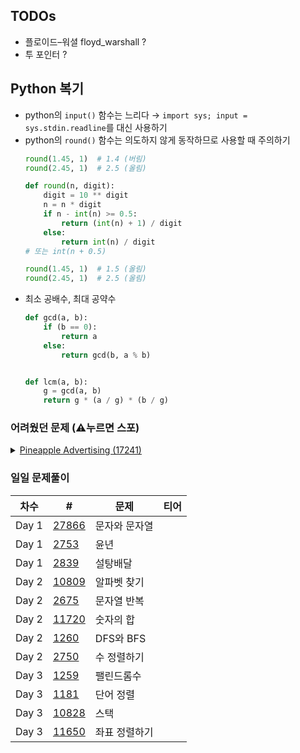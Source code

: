 ## TODOs
- 플로이드–워셜 floyd_warshall ?
- 투 포인터 ?

## Python 복기

* python의 `input()` 함수는 느리다 → `import sys; input = sys.stdin.readline`를 대신 사용하기
* python의 `round()` 함수는 의도하지 않게 동작하므로 사용할 때 주의하기
  ```python
  round(1.45, 1)  # 1.4 (버림)
  round(2.45, 1)  # 2.5 (올림)

  def round(n, digit):
      digit = 10 ** digit
      n = n * digit
      if n - int(n) >= 0.5:
          return (int(n) + 1) / digit
      else:
          return int(n) / digit
  # 또는 int(n + 0.5)
  
  round(1.45, 1)  # 1.5 (올림)
  round(2.45, 1)  # 2.5 (올림)
  ```
* 최소 공배수, 최대 공약수
  ```python
  def gcd(a, b):
      if (b == 0):
          return a
      else:
          return gcd(b, a % b)
  
  
  def lcm(a, b):
      g = gcd(a, b)
      return g * (a / g) * (b / g)
  ```

### 어려웠던 문제 (⚠️누르면 스포)
<details>
  <summary><a href="https://www.acmicpc.net/problem/17241">Pineapple Advertising (17241)</a></summary>
  
  ```
  그래프 탐색 문제, 모든 간선을 1번씩 방문한다는 아이디어, 이전 방문이 다음 방문에 영향을 주는 경우에 유용?
  ```
</details>

### 일일 문제풀이

| 차수 | # | 문제 | 티어 |
|---|---|---|:---:|
| Day 1 | [27866](https://www.acmicpc.net/problem/27866) | 문자와 문자열 | <img src="https://d2gd6pc034wcta.cloudfront.net/tier/1.svg" width="14px"> |
| Day 1 | [2753](https://www.acmicpc.net/problem/2753) | 윤년 | <img src="https://d2gd6pc034wcta.cloudfront.net/tier/1.svg" width="14px"> |
| Day 1 | [2839](https://www.acmicpc.net/problem/2839) | 설탕배달 | <img src="https://d2gd6pc034wcta.cloudfront.net/tier/7.svg" width="14px"> |
| Day 2 | [10809](https://www.acmicpc.net/problem/10809) | 알파벳 찾기 | <img src="https://d2gd6pc034wcta.cloudfront.net/tier/4.svg" width="14px"> |
| Day 2 | [2675](https://www.acmicpc.net/problem/2675) | 문자열 반복 | <img src="https://d2gd6pc034wcta.cloudfront.net/tier/4.svg" width="14px"> |
| Day 2 | [11720](https://www.acmicpc.net/problem/11720) | 숫자의 합 | <img src="https://d2gd6pc034wcta.cloudfront.net/tier/2.svg" width="14px"> |
| Day 2 | [1260](https://www.acmicpc.net/problem/1260) | DFS와 BFS | <img src="https://d2gd6pc034wcta.cloudfront.net/tier/9.svg" width="14px"> |
| Day 2 | [2750](https://www.acmicpc.net/problem/2750) | 수 정렬하기 | <img src="https://d2gd6pc034wcta.cloudfront.net/tier/4.svg" width="14px"> |
| Day 3 | [1259](https://www.acmicpc.net/problem/1259) | 팰린드롬수 | <img src="https://d2gd6pc034wcta.cloudfront.net/tier/5.svg" width="14px"> |
| Day 3 | [1181](https://www.acmicpc.net/problem/1181) | 단어 정렬 | <img src="https://d2gd6pc034wcta.cloudfront.net/tier/6.svg" width="14px"> |
| Day 3 | [10828](https://www.acmicpc.net/problem/10828) | 스택  | <img src="https://d2gd6pc034wcta.cloudfront.net/tier/7.svg" width="14px"> |
| Day 3 | [11650](https://www.acmicpc.net/problem/11650) | 좌표 정렬하기 | <img src="https://d2gd6pc034wcta.cloudfront.net/tier/6.svg" width="14px"> |
